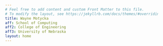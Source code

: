 ```yaml
---
# Feel free to add content and custom Front Matter to this file.
# To modify the layout, see https://jekyllrb.com/docs/themes/#overriding-theme-defaults
title: Wayne Motycka
aff: School of Computing
aff2: College of Engineering
aff3: University of Nebraska
layout: home
---
```

